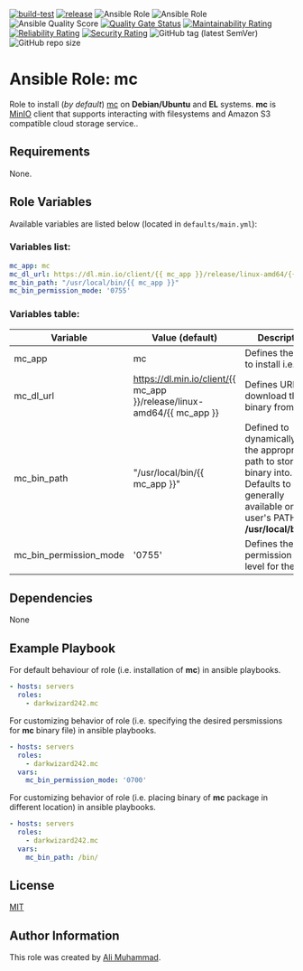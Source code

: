 [![build-test](https://github.com/darkwizard242/ansible-role-mc/workflows/build-and-test/badge.svg?branch=master)](https://github.com/darkwizard242/ansible-role-mc/actions?query=workflow%3Abuild-and-test) [![release](https://github.com/darkwizard242/ansible-role-mc/workflows/release/badge.svg)](https://github.com/darkwizard242/ansible-role-mc/actions?query=workflow%3Arelease) ![Ansible Role](https://img.shields.io/ansible/role/49434?color=dark%20green%20) ![Ansible Role](https://img.shields.io/ansible/role/d/49434?label=role%20downloads) ![Ansible Quality Score](https://img.shields.io/ansible/quality/49434?label=ansible%20quality%20score) [![Quality Gate Status](https://sonarcloud.io/api/project_badges/measure?project=ansible-role-mc&metric=alert_status)](https://sonarcloud.io/dashboard?id=ansible-role-mc) [![Maintainability Rating](https://sonarcloud.io/api/project_badges/measure?project=ansible-role-mc&metric=sqale_rating)](https://sonarcloud.io/dashboard?id=ansible-role-mc) [![Reliability Rating](https://sonarcloud.io/api/project_badges/measure?project=ansible-role-mc&metric=reliability_rating)](https://sonarcloud.io/dashboard?id=ansible-role-mc) [![Security Rating](https://sonarcloud.io/api/project_badges/measure?project=ansible-role-mc&metric=security_rating)](https://sonarcloud.io/dashboard?id=ansible-role-mc) ![GitHub tag (latest SemVer)](https://img.shields.io/github/tag/darkwizard242/ansible-role-mc?label=release) ![GitHub repo size](https://img.shields.io/github/repo-size/darkwizard242/ansible-role-mc?color=orange&style=flat-square)

# Ansible Role: mc

Role to install (_by default_) [mc](https://github.com/minio/mc) on **Debian/Ubuntu** and **EL** systems. **mc** is [MinIO](https://min.io/) client that supports interacting with filesystems and Amazon S3 compatible cloud storage service..

## Requirements

None.

## Role Variables

Available variables are listed below (located in `defaults/main.yml`):

### Variables list:

```yaml
mc_app: mc
mc_dl_url: https://dl.min.io/client/{{ mc_app }}/release/linux-amd64/{{ mc_app }}
mc_bin_path: "/usr/local/bin/{{ mc_app }}"
mc_bin_permission_mode: '0755'
```

### Variables table:

Variable               | Value (default)                                                          | Description
---------------------- | ------------------------------------------------------------------------ | -------------------------------------------------------------------------------------------------------------------------------------------------------
mc_app                 | mc                                                                       | Defines the app to install i.e. **mc**
mc_dl_url              | <https://dl.min.io/client/{{> mc_app }}/release/linux-amd64/{{ mc_app }} | Defines URL to download the mc binary from.
mc_bin_path            | "/usr/local/bin/{{ mc_app }}"                                            | Defined to dynamically set the appropriate path to store mc binary into. Defaults to (as generally available on any user's PATH): **/usr/local/bin/mc**
mc_bin_permission_mode | '0755'                                                                   | Defines the permission mode level for the file.

## Dependencies

None

## Example Playbook

For default behaviour of role (i.e. installation of **mc**) in ansible playbooks.

```yaml
- hosts: servers
  roles:
    - darkwizard242.mc
```

For customizing behavior of role (i.e. specifying the desired persmissions for **mc** binary file) in ansible playbooks.

```yaml
- hosts: servers
  roles:
    - darkwizard242.mc
  vars:
    mc_bin_permission_mode: '0700'
```

For customizing behavior of role (i.e. placing binary of **mc** package in different location) in ansible playbooks.

```yaml
- hosts: servers
  roles:
    - darkwizard242.mc
  vars:
    mc_bin_path: /bin/
```

## License

[MIT](https://github.com/darkwizard242/ansible-role-mc/blob/master/LICENSE)

## Author Information

This role was created by [Ali Muhammad](https://www.linkedin.com/in/ali-muhammad-759791130/).
